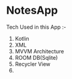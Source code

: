 # NotesApp

Tech Used in this App :-
1) Kotlin
2) XML
3) MVVM Architecture
4) ROOM DB(Sqlite)
5) Recycler View
6)
